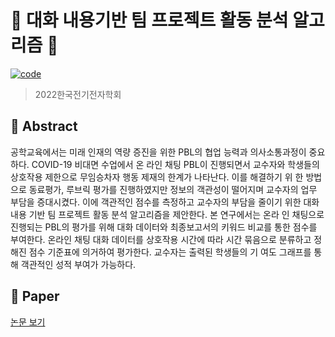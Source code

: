 # 💬 대화 내용기반 팀 프로젝트 활동 분석 알고리즘 💬 
[![code](https://img.shields.io/badge/Code-Python-blue)](https://docs.python.org/3/license.html)
> 2022한국전기전자학회
> 
## 📖 Abstract
공학교육에서는 미래 인재의 역량 증진을 위한 PBL의 협업 능력과 의사소통과정이 중요하다. COVID-19 비대면 수업에서 온 라인 채팅 PBL이 진행되면서 교수자와 학생들의 상호작용 제한으로 무임승차자 행동 제재의 한계가 나타난다. 이를 해결하기 위 한 방법으로 동료평가, 루브릭 평가를 진행하였지만 정보의 객관성이 떨어지며 교수자의 업무 부담을 증대시켰다. 이에 객관적인 점수를 측정하고 교수자의 부담을 줄이기 위한 대화 내용 기반 팀 프로젝트 활동 분석 알고리즘을 제안한다. 본 연구에서는 온라 인 채팅으로 진행되는 PBL의 평가를 위해 대화 데이터와 최종보고서의 키워드 비교를 통한 점수를 부여한다. 온라인 채팅 대화 데이터를 상호작용 시간에 따라 시간 묶음으로 분류하고 정해진 점수 기준표에 의거하여 평가한다. 교수자는 출력된 학생들의 기 여도 그래프를 통해 객관적인 성적 부여가 가능하다.

## 📜 Paper
[논문 보기](https://github.com/jeong-sys/Teamate_Paper/blob/0563d4e5705ff027969328e5e2b749729fe92d37/%E1%84%83%E1%85%A2%E1%84%92%E1%85%AA%20%E1%84%82%E1%85%A2%E1%84%8B%E1%85%AD%E1%86%BC%E1%84%80%E1%85%B5%E1%84%87%E1%85%A1%E1%86%AB%20%E1%84%90%E1%85%B5%E1%86%B7%20%E1%84%91%E1%85%B3%E1%84%85%E1%85%A9%E1%84%8C%E1%85%A6%E1%86%A8%E1%84%90%E1%85%B3%20%E1%84%92%E1%85%AA%E1%86%AF%E1%84%83%E1%85%A9%E1%86%BC%20%E1%84%87%E1%85%AE%E1%86%AB%E1%84%89%E1%85%A5%E1%86%A8%20%E1%84%8B%E1%85%A1%E1%86%AF%E1%84%80%E1%85%A9%E1%84%85%E1%85%B5%E1%84%8C%E1%85%B3%E1%86%B7.pdf)

